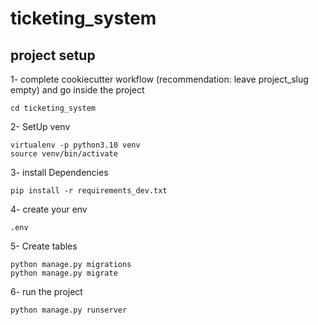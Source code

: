 # ticketing_system

## project setup

1- complete cookiecutter workflow (recommendation: leave project_slug empty) and go inside the project
```
cd ticketing_system
```

2- SetUp venv
```
virtualenv -p python3.10 venv
source venv/bin/activate
```

3- install Dependencies
```
pip install -r requirements_dev.txt
```

4- create your env
```
.env
```

5- Create tables
```
python manage.py migrations
python manage.py migrate
```

6- run the project
```
python manage.py runserver
```